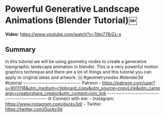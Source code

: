 # Powerful Generative Landscape Animations (Blender Tutorial)￼

**Video:** https://www.youtube.com/watch?v=7dm776rZz-s

## Summary
In this tutorial we will be using geometry nodes to create a generative topographic landscape animation in blender. This is a very powerful motion graphics technique and there are a lot of things and this tutorial you can apply to original ideas and artwork. ￼ #geometrynodes #blender3d #tutorial ----------------------------- Patreon - https://patreon.com/user?u=9011118&utm_medium=clipboard_copy&utm_source=copyLink&utm_campaign=creatorshare_creator&utm_content=join_link ----------------------------------------------- 🌐 Connect with me: - Instagram: https://www.instagram.com/ducky3d/ - Twitter: https://twitter.com/Ducky3d
